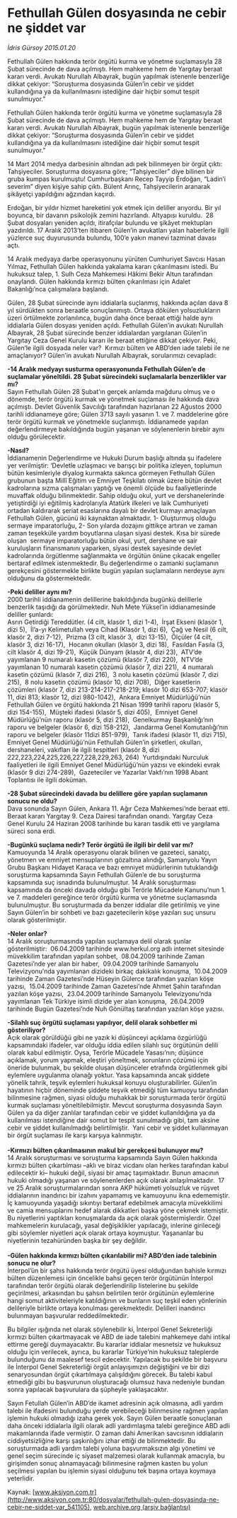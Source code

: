 # Fethullah Gülen dosyasında ne cebir ne şiddet var

*İdris Gürsoy 2015.01.20*

<div class="pNewsDetailMainContent" itemprop="articleBody">
 <p>
  Fethullah Gülen hakkında terör örgütü kurma ve yönetme suçlamasıyla 28 Şubat sürecinde de dava açılmıştı. Hem mahkeme hem de Yargıtay beraat kararı verdi. Avukatı Nurullah Albayrak, bugün yapılmak istenenle benzerliğe dikkat çekiyor: “Soruşturma dosyasında Gülen’in cebir ve şiddet kullandığına ya da kullanılmasını istediğine dair hiçbir somut tespit sunulmuyor.”
 </p>
 <p>
  Fethullah Gülen hakkında terör örgütü kurma ve yönetme suçlamasıyla 28 Şubat sürecinde de dava açılmıştı. Hem mahkeme hem de Yargıtay beraat kararı verdi. Avukatı Nurullah Albayrak, bugün yapılmak istenenle benzerliğe dikkat çekiyor: “Soruşturma dosyasında Gülen’in cebir ve şiddet kullandığına ya da kullanılmasını istediğine dair hiçbir somut tespit sunulmuyor.”
 </p>
 <p>
  14 Mart 2014 medya darbesinin altından adı pek bilinmeyen bir örgüt çıktı: Tahşiyeciler. Soruşturma dosyasına göre; “Tahşiyeciler” diye bilinen bir gruba kumpas kurulmuştu! Cumhurbaşkanı Recep Tayyip Erdoğan, “Ladin’i severim” diyen kişiye sahip çıktı. Bülent Arınç, Tahşiyecilerin aranarak şikâyetçi yapıldığını ağzından kaçırdı.
 </p>
 <p>
  Erdoğan, bir yıldır hizmet hareketini yok etmek için deliller arıyordu. Bir yıl boyunca, bir davanın psikolojik zemini hazırlandı. Altyapısı kuruldu.  28 Şubat dosyaları yeniden açıldı, itirafçılar bulundu ve şikâyet mektupları yazdırıldı. 17 Aralık 2013’ten itibaren Gülen’in avukatları yalan haberlerle ilgili yüzlerce suç duyurusunda bulundu, 100’e yakın manevi tazminat davası açtı.
 </p>
 <p>
  14 Aralık medyaya darbe operasyonunu yürüten Cumhuriyet Savcısı Hasan Yılmaz, Fethullah Gülen hakkında yakalama kararı çıkarılmasını istedi. Bu hukuksuz talep, 1. Sulh Ceza Mahkemesi Hâkimi Bekir Altun tarafından onaylandı. Gülen hakkında kırmızı bülten çıkarılması için Adalet Bakanlığı’nca çalışmalara başlandı.
 </p>
 <p>
  Gülen, 28 Şubat sürecinde aynı iddialarla suçlanmış, hakkında açılan dava 8 yıl sürdükten sonra beraatle sonuçlanmıştı. Ortaya dökülen yolsuzlukların üzeri örtülmekte zorlanılınca, bugün daha önce beraat ettiği halde aynı iddialarla Gülen dosyası yeniden açıldı. Fethullah Gülen’in avukatı Nurullah Albayrak, 28 Şubat sürecinde benzer iddialardan yargılanan Gülen’in Yargıtay Ceza Genel Kurulu kararı ile beraat ettiğine dikkat çekiyor. Peki, Gülen’le ilgili dosyada neler var?  Kırmızı bülten ve ABD’den iade talebi ile ne amaçlanıyor? Gülen’in avukatı Nurullah Albayrak, sorularımızı cevapladı:
 </p>
 <p>
  <strong>
   -14 Aralık medyayı susturma operasyonunda Fethullah Gülen’e de suçlamalar yöneltildi. 28 Şubat sürecindeki suçlamalarla benzerlikler var mı?
  </strong>
  <br/>
  Sayın Fethullah Gülen 28 Şubat’ın gerçek anlamda mağduru olmuş ve o dönemde, terör örgütü kurmak ve yönetmek suçlaması ile hakkında dava açılmıştı. Devlet Güvenlik Savcılığı tarafından hazırlanan 22 Ağustos 2000 tarihli iddianameye göre; Gülen 3713 sayılı yasanın 1. ve 7. maddelerine göre terör örgütü kurmak ve yönetmekle suçlanmıştı. İddianamede yapılan değerlendirmeye bakıldığında bugün yaşanan ve söylenenlerin birebir aynı olduğu görülecektir.
 </p>
 <p>
  <strong>
   -Nasıl?
  </strong>
  <br/>
  İddianamenin Değerlendirme ve Hukuki Durum başlığı altında şu ifadelere yer verilmiştir: ‘Devletle uzlaşmacı ve barışçı bir politika izleyen, toplumun bütün kesimleriyle diyalog kurmakta sakınca görmeyen Fethullah Gülen grubunun başta Millî Eğitim ve Emniyet Teşkilatı olmak üzere bütün devlet kadrolarına sızma çalışmaları yaptığı ve önemli ölçüde bu faaliyetlerinde muvaffak olduğu bilinmektedir. Sahip olduğu okul, yurt ve dershanelerinde yetiştirdiği iyi eğitilmiş kadrolarıyla Atatürk ilkeleri ve laik Cumhuriyeti ortadan kaldırarak şeriat esaslarına dayalı bir devlet kurmayı amaçlayan Fethullah Gülen, gücünü iki kaynaktan almaktadır. 1- Oluşturmuş olduğu sermaye imparatorluğu, 2- Son yılarda dozajını gittikçe artıran ve zaman zaman teşekküle yardım boyutlarına ulaşan siyasi destek. Kısa bir sürede oluşan  sermaye imparatorluğu bütün okul, yurt, dershane ve sair kuruluşların finansmanını yaparken, siyasi destek sayesinde devlet kadrolarında örgütlenme sağlanmakta ve örgütün önüne çıkacak engeller bertaraf edilmek istenmektedir. Bu değerlendirme o zamanki suçlamanın gerekçesini göstermekle birlikte bugün yapılan suçlamaların nerdeyse aynı olduğunu da göstermektedir.
 </p>
 <p>
  <strong>
   -Peki deliller aynı mı?
  </strong>
  <br/>
  2000 tarihli iddianamenin delillerine bakıldığında bugünkü delillerle benzerlik taşıdığı da görülmektedir. Nuh Mete Yüksel’in iddianamesinde deliller şunlardı:
  <br/>
  Asrın Getirdiği Tereddütler. (4 cilt, klasör 1, dizi 1-4),  İrşat Ekseni (klasör 1, dizi 5),  İl’a-yı Kelimetullah veya Cihad (Klasör 1, dizi 6),  Çağ ve Nesil (6 cilt, klasör 2, dizi 7-12),  Prizma (3 cilt, klasör 3,  dizi 13-15),  Ölçüler (4 cilt, klasör 3, dizi 16-17),  Hocanın okulları (klasör 3, dizi 18),  Fasıldan Fasıla (3, cilt klasör 4, dizi 19-21),  Küçük Dünyam (klasör 4, dizi 23),  ATV’de yayımlanan 9 numaralı kasetin çözümü (klasör 7, dizi 220),  NTV’de yayımlanan 10 numaralı kasetin çözümü (klasör 7, dizi 221),  4 numaralı kasetin çözümü (klasör 7, dizi 216),  3 nolu kasetin çözümü (klasör 7, dizi 215),  8 nolu kasetin çözümü (klasör 10, dizi 708),  Diğer kasetlerin çözümleri (klasör 7, dizi 213-214-217-218-219; klasör 10 dizi 653-707; klasör 11, dizi 813; klasör 12, dizi 980-1042),  Ankara Emniyet Müdürlüğü’nün Fethullah Gülen ve örgütü hakkında 21 Nisan 1999 tarihli raporu (klasör 5, dizi 154-155),  Müşteki ifadesi (klasör 5, dizi 405),  Emniyet Genel Müdürlüğü’nün raporu (klasör 5, dizi 218),  Genelkurmay Başkanlığı’nın raporu ve belgeler (klasör 6, dizi 158-212),  Jandarma Genel Komutanlığı’nın raporu ve belgeler (klasör 11dizi 851-979),  Tanık ifadesi (klasör 11, dizi 715),  Emniyet Genel Müdürlüğü’nün Fethullah Gülen’in şirketleri, okulları, dershaneleri, vakıfları ile ilgili tespitleri (klasör 8, dizi 222,223,224,225,226,227,228,229,263, 264)  Yurtdışındaki Nurculuk faaliyetleri ile ilgili Emniyet Genel Müdürlüğü’nün yazısı ve ekindeki evrak (klasör 9 dizi 274-289),  Gazeteciler ve Yazarlar Vakfı’nın 1998 Abant Toplantısı ile ilgili doküman.
 </p>
 <p>
  <strong>
   -28 Şubat sürecindeki davada bu delillere göre yapılan suçlamanın sonucu ne oldu?
  </strong>
  <br/>
  Dava sonunda Sayın Gülen, Ankara 11. Ağır Ceza Mahkemesi’nde beraat etti. Beraat kararı Yargıtay 9. Ceza Dairesi tarafından onandı. Yargıtay Ceza Genel Kurulu 24 Haziran 2008 tarihinde bu kararı tasdik etti ve yargılama süreci sona erdi.
 </p>
 <p>
  <strong>
   -Bugünkü suçlama nedir? Terör örgütü ile ilgili bir delil var mı?
  </strong>
  <br/>
  Kamuoyunda 14 Aralık operasyonu olarak bilinen ve gazeteci, sanatçı, yönetmen ve emniyet mensuplarının gözaltına alındığı, Samanyolu Yayın Grubu Başkanı Hidayet Karaca ve bazı emniyet müdürlerinin tutuklandığı soruşturma kapsamında Sayın Fethullah Gülen’e de bu soruşturma kapsamında suç isnadında bulunulmuştur. 14 Aralık soruşturması kapsamında da önceki davada olduğu gibi Terörle Mücadele Kanunu’nun 1. ve 7. maddeleri gereğince terör örgütü kurma ve yönetme suçlamasında bulunulmuştur. Bu soruşturmada da benzer iddialar dile getirilmiş ve yine Sayın Gülen’in bir sohbeti ve bazı gazetecilerin köşe yazıları suç unsuru olarak gösterilmiştir.
 </p>
 <p>
  <strong>
   -Neler onlar?
  </strong>
  <br/>
  14 Aralık soruşturmasında yapılan suçlamaya delil olarak şunlar gösterilmiştir:  06.04.2009 tarihinde www.herkul.org adlı internet sitesinde müvekkilim tarafından yapılan sohbet,  08.04.2009 tarihinde Zaman Gazetesi’nde yer alan bir haber,  09.04.2009 tarihinde Samanyolu Televizyonu’nda yayımlanan dizideki birkaç dakikalık konuşma,  10.04.2009 tarihinde Zaman Gazetesi’nde Hüseyin Gülerce tarafından yazılan köşe yazısı,  15.04.2009 tarihinde Zaman Gazetesi’nde Ahmet Şahin tarafından yazılan köşe yazısı,  23.04.2009 tarihinde Samanyolu Televizyonu’nda yayımlanan Tek Türkiye isimli dizide yer alan konuşma,  26.04.2009 tarihinde Bugün Gazetesi’nde Nuh Gönültaş tarafından yazılan köşe yazısı.
 </p>
 <p>
  <strong>
   -Silahlı suç örgütü suçlaması yapılıyor, delil olarak sohbetler mi gösteriliyor?
  </strong>
  <br/>
  Açık olarak görüldüğü gibi ne yazık ki düşünceyi açıklama özgürlüğü kapsamındaki ifadeler, var olduğu iddia edilen silahlı suç örgütünün delili olarak kabul edilmiştir. Oysa, Terörle Mücadele Yasası’nın; düşünce açıklamak, yorum yapmak, eleştiri yöneltmek, sorunların çözümü için öneride bulunmak, bu şekilde oluşan düşünceler etrafında örgütlenmek gibi eylemlere uygulanma olanağı yoktur. Yasa kapsamında ancak şiddete yönelik tahrik, teşvik eylemleri hukuksal konuyu oluşturabilirler. Gülen’in hayatının hiçbir döneminde şiddete teşvik etmediği tüm kamuoyu tarafından bilinmesine rağmen, siyasi olduğu muhakkak bir soruşturmada terör örgütü kurmak suçlaması yöneltilebilmiştir. Mevcut soruşturma dosyasında Sayın Gülen ya da diğer zanlılar tarafından cebir ve şiddet kullanıldığına ya da kullanılması istendiğine dair somut bir tespit sunulmadığı gibi, tam aksine cebir ve şiddet kullanılmadığı belirtilmiştir.  Yani cebir ve şiddet kullanmayan bir örgüt suçlaması ile karşı karşıya kalınmıştır.
  <br/>
  <br/>
  <strong>
   -Kırmızı bülten çıkarılmasının makul bir gerekçesi bulunuyor mu?
  </strong>
  <br/>
  14 Aralık soruşturması ve soruşturma kapsamında Sayın Gülen hakkında kırmızı bülten çıkartılması –aklı ve biraz vicdanı olan herkes tarafından kabul edilecektir ki– hukuki değil, siyasi bir amaç taşımaktadır. Bunun amacının hukuki olmadığı yaşanan ve söylenenlerden açık olarak anlaşılmaktadır.  17 ve 25 Aralık soruşturmalarından sonra AKP hükümeti yolsuzluk ve rüşvet iddialarının inandırıcı bir izahını yapamamış ve kamuoyunu ikna edememiştir. İç kamuoyunda yaşadığı sıkıntıyı bertaraf edebilmek amacıyla müvekkilimi ve camia mensuplarını hedef alarak dikkatleri başka yöne çekmek istemiştir. Bu niyetlerini yaptıkları konuşmalarda da açık olarak göstermişlerdir. Özel mahkemelerin kurulacağı, yasal değişiklikler yapılacağı, inlerine girileceği gibi söylemler niyetleri açık olarak ortaya koymuştur. Yaşananlar bu niyetlerinin tezahüründen başka bir şey değildir.
  <br/>
  <br/>
  <strong>
   -Gülen hakkında kırmızı bülten çıkarılabilir mi? ABD’den iade talebinin sonucu ne olur?
  </strong>
  <br/>
  İnterpol’ün bir şahıs hakkında terör örgütü üyesi olduğundan bahisle kırmızı bülten düzenlemesi için öncelikle bahsi geçen terör örgütünün İnterpol tarafından terör örgütü olarak değerlendirilip listelerine bu şekilde geçirilmesi, arkasından bu şahsın belirtilen terör örgütünün eylemlerine hangi somut aktiviteleriyle katıldığının ve bunların suç teşkil eden yönlerinin delileriyle birlikte ortaya konulması gerekmektedir. Delilleri inandırıcı bulunmayan başvurular reddedilmektedir.
 </p>
 <p>
  Bu bilgiler ışığında net olarak söylenebilir ki, İnterpol Genel Sekreterliği kırmızı bülten çıkartmayacak ve ABD de iade talebini mahkemeye dahi intikal ettirme gereği duymayacaktır. Bu kararlar iddialar mesnetsiz ve hukuksuz olduğu için verilecek, ayrıca, bu kararlar Türkiye’nin hukuksuz taleplerde bulunduğunu da maalesef tescil edecektir. Yapılacak bu şekilde bir başvuru ile İnterpol Genel Sekreterliği örgüt anlayışımızın değiştiğini ve bir dizi senaryosundan örgüt çıkartılmaya çalışıldığını görecek. Bu talebi kabul etmediği gibi bu başvurunun oluşturacağı olumsuz hava nedeniyle bundan sonra yapılacak başvurulara da şüpheyle yaklaşacaktır.
 </p>
 <p>
  Sayın Fetullah Gülen’in ABD’de ikamet adresinin açık olmasına, adli yardım talebi ile ifadesini bulunduğu yerde verebileceği bilinmesine rağmen yapılan işlemin hukuki olmadığı izaha gerek yok. Sayın Gülen beraatle sonuçlanan daha önceki iddialarla ilgili olarak adli yardımlaşma talebi gereğince ABD adli makamlarında ifade vermiştir. O zaman dahi Amerikan savcısının iddiaların ciddiyetsizliğine karşı şaşkınlığını izhar ettiği de bilinmektedir. Bu soruşturmada adli yardım talebi yoluna başvurmaksızın algı yönetimi ve genel seçim sürecinde iç siyaset malzemesi olarak kullanmak amacıyla, bu girişimden sonuç alınamayacağı bilinmesine rağmen kasten bu yolun seçilmesi yapılan bu işlemin siyasi olduğunu tek başına ortaya koymaya yeterlidir.
 </p>
</div>


Kaynak: [www.aksiyon.com.tr](http://www.aksiyon.com.tr:80/dosyalar/fethullah-gulen-dosyasinda-ne-cebir-ne-siddet-var_541105), [web.archive.org (arşiv bağlantısı)](http://web.archive.org/web/20150128022609/http://www.aksiyon.com.tr:80/dosyalar/fethullah-gulen-dosyasinda-ne-cebir-ne-siddet-var_541105)
